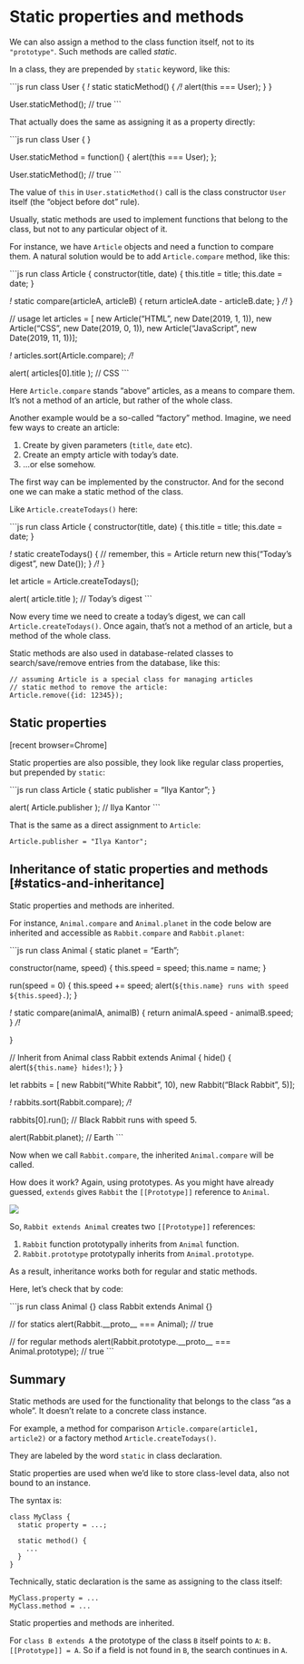 Static properties and methods
=============================

We can also assign a method to the class function itself, not to its `"prototype"`. Such methods are called *static*.

In a class, they are prepended by `static` keyword, like this:

\`\`\`js run class User { *!* static staticMethod() { */!* alert(this === User); } }

User.staticMethod(); // true \`\`\`

That actually does the same as assigning it as a property directly:

\`\`\`js run class User { }

User.staticMethod = function() { alert(this === User); };

User.staticMethod(); // true \`\`\`

The value of `this` in `User.staticMethod()` call is the class constructor `User` itself (the “object before dot” rule).

Usually, static methods are used to implement functions that belong to the class, but not to any particular object of it.

For instance, we have `Article` objects and need a function to compare them. A natural solution would be to add `Article.compare` method, like this:

\`\`\`js run class Article { constructor(title, date) { this.title = title; this.date = date; }

*!* static compare(articleA, articleB) { return articleA.date - articleB.date; } */!* }

// usage let articles = \[ new Article(“HTML”, new Date(2019, 1, 1)), new Article(“CSS”, new Date(2019, 0, 1)), new Article(“JavaScript”, new Date(2019, 11, 1))\];

*!* articles.sort(Article.compare); */!*

alert( articles\[0\].title ); // CSS \`\`\`

Here `Article.compare` stands “above” articles, as a means to compare them. It’s not a method of an article, but rather of the whole class.

Another example would be a so-called “factory” method. Imagine, we need few ways to create an article:

1.  Create by given parameters (`title`, `date` etc).
2.  Create an empty article with today’s date.
3.  …or else somehow.

The first way can be implemented by the constructor. And for the second one we can make a static method of the class.

Like `Article.createTodays()` here:

\`\`\`js run class Article { constructor(title, date) { this.title = title; this.date = date; }

*!* static createTodays() { // remember, this = Article return new this(“Today’s digest”, new Date()); } */!* }

let article = Article.createTodays();

alert( article.title ); // Today’s digest \`\`\`

Now every time we need to create a today’s digest, we can call `Article.createTodays()`. Once again, that’s not a method of an article, but a method of the whole class.

Static methods are also used in database-related classes to search/save/remove entries from the database, like this:

    // assuming Article is a special class for managing articles
    // static method to remove the article:
    Article.remove({id: 12345});

Static properties
-----------------

\[recent browser=Chrome\]

Static properties are also possible, they look like regular class properties, but prepended by `static`:

\`\`\`js run class Article { static publisher = “Ilya Kantor”; }

alert( Article.publisher ); // Ilya Kantor \`\`\`

That is the same as a direct assignment to `Article`:

    Article.publisher = "Ilya Kantor";

Inheritance of static properties and methods \[\#statics-and-inheritance\]
--------------------------------------------------------------------------

Static properties and methods are inherited.

For instance, `Animal.compare` and `Animal.planet` in the code below are inherited and accessible as `Rabbit.compare` and `Rabbit.planet`:

\`\`\`js run class Animal { static planet = “Earth”;

constructor(name, speed) { this.speed = speed; this.name = name; }

run(speed = 0) { this.speed += speed; alert(`${this.name} runs with speed ${this.speed}.`); }

*!* static compare(animalA, animalB) { return animalA.speed - animalB.speed; } */!*

}

// Inherit from Animal class Rabbit extends Animal { hide() { alert(`${this.name} hides!`); } }

let rabbits = \[ new Rabbit(“White Rabbit”, 10), new Rabbit(“Black Rabbit”, 5)\];

*!* rabbits.sort(Rabbit.compare); */!*

rabbits\[0\].run(); // Black Rabbit runs with speed 5.

alert(Rabbit.planet); // Earth \`\`\`

Now when we call `Rabbit.compare`, the inherited `Animal.compare` will be called.

How does it work? Again, using prototypes. As you might have already guessed, `extends` gives `Rabbit` the `[[Prototype]]` reference to `Animal`.

![](animal-rabbit-static.svg)

So, `Rabbit extends Animal` creates two `[[Prototype]]` references:

1.  `Rabbit` function prototypally inherits from `Animal` function.
2.  `Rabbit.prototype` prototypally inherits from `Animal.prototype`.

As a result, inheritance works both for regular and static methods.

Here, let’s check that by code:

\`\`\`js run class Animal {} class Rabbit extends Animal {}

// for statics alert(Rabbit.\_\_proto\_\_ === Animal); // true

// for regular methods alert(Rabbit.prototype.\_\_proto\_\_ === Animal.prototype); // true \`\`\`

Summary
-------

Static methods are used for the functionality that belongs to the class “as a whole”. It doesn’t relate to a concrete class instance.

For example, a method for comparison `Article.compare(article1, article2)` or a factory method `Article.createTodays()`.

They are labeled by the word `static` in class declaration.

Static properties are used when we’d like to store class-level data, also not bound to an instance.

The syntax is:

    class MyClass {
      static property = ...;

      static method() {
        ...
      }
    }

Technically, static declaration is the same as assigning to the class itself:

    MyClass.property = ...
    MyClass.method = ...

Static properties and methods are inherited.

For `class B extends A` the prototype of the class `B` itself points to `A`: `B.[[Prototype]] = A`. So if a field is not found in `B`, the search continues in `A`.
